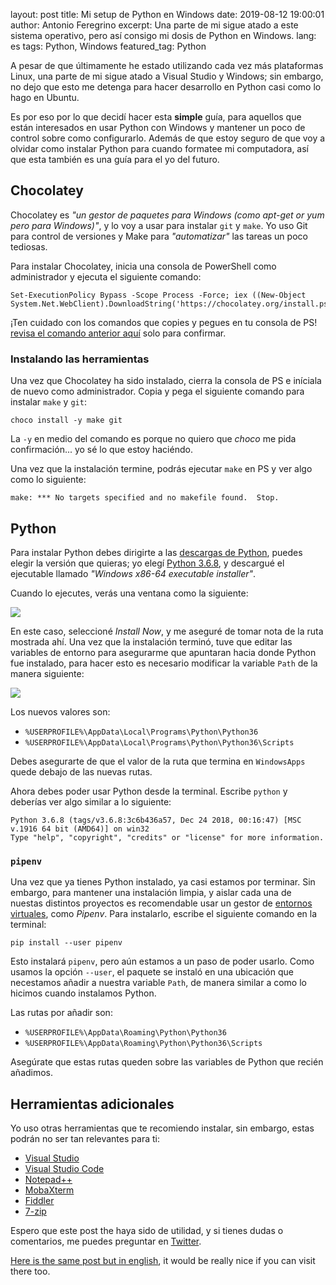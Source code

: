 layout: post
title: Mi setup de Python en Windows
date: 2019-08-12 19:00:01
author: Antonio Feregrino
excerpt: Una parte de mi sigue atado a este sistema operativo, pero así consigo mi dosis de Python en Windows.
lang: es
tags: Python, Windows
featured_tag: Python

A pesar de que últimamente he estado utilizando cada vez más plataformas Linux, una parte de mi sigue atado a Visual Studio y Windows; sin embargo, no dejo que esto me detenga para hacer desarrollo en Python casi como lo hago en Ubuntu.  

Es por eso por lo que decidí hacer esta **simple** guía, para aquellos que están interesados en usar Python con Windows y mantener un poco de control sobre como configurarlo. Además de que estoy seguro de que voy a olvidar como instalar Python para cuando formatee mi computadora, así que esta también es una guía para el yo del futuro.  

## Chocolatey  

Chocolatey es *"un gestor de paquetes para Windows (como apt-get or yum pero para Windows)"*, y lo voy a usar para instalar `git` y `make`. Yo uso Git para control de versiones y Make para *"automatizar"* las tareas un poco tediosas.  

Para instalar Chocolatey, inicia una consola de PowerShell como administrador y ejecuta el siguiente comando:  

```shell  
Set-ExecutionPolicy Bypass -Scope Process -Force; iex ((New-Object System.Net.WebClient).DownloadString('https://chocolatey.org/install.ps1'))
```  

¡Ten cuidado con los comandos que copies y pegues en tu consola de PS! [revisa el comando anterior aquí](https://chocolatey.org/docs/installation#install-with-powershellexe) solo para confirmar.  

### Instalando las herramientas  

Una vez que Chocolatey ha sido instalado, cierra la consola de PS e iníciala de nuevo como administrador. Copia y pega el siguiente comando para instalar `make` y `git`:  

```shell  
choco install -y make git
```  

La `-y` en medio del comando es porque no quiero que *choco* me pida confirmación... yo sé lo que estoy haciéndo.  

Una vez que la instalación termine, podrás ejecutar `make` en PS y ver algo como lo siguiente:  

```text
make: *** No targets specified and no makefile found.  Stop.
```

## Python 

Para instalar Python debes dirigirte a las [descargas de Python](https://www.python.org/downloads/), puedes elegir la versión que quieras; yo elegí [Python 3.6.8](https://www.python.org/downloads/release/python-368/), y descargué el ejecutable llamado *"Windows x86-64 executable installer"*.  

Cuando lo ejecutes, verás una ventana como la siguiente:  

![](https://res.cloudinary.com/practicaldev/image/fetch/s--fpSAGdA4--/c_limit%2Cf_auto%2Cfl_progressive%2Cq_auto%2Cw_880/https://i.imgur.com/Isdjhzd.png)  
  
En este caso, seleccioné *Install Now*, y me aseguré de tomar nota de la ruta mostrada ahí. Una vez que la instalación terminó, tuve que editar las variables de entorno para asegurarme que apuntaran hacia donde Python fue instalado, para hacer esto es necesario modificar la variable `Path` de la manera siguiente:  

![](https://res.cloudinary.com/practicaldev/image/fetch/s--c8reUa3s--/c_limit%2Cf_auto%2Cfl_progressive%2Cq_auto%2Cw_880/https://i.imgur.com/1WstUpH.png)  

Los nuevos valores son:  

 - `%USERPROFILE%\AppData\Local\Programs\Python\Python36`  
 - `%USERPROFILE%\AppData\Local\Programs\Python\Python36\Scripts` 

Debes asegurarte de que el valor de la ruta que termina en `WindowsApps` quede debajo de las nuevas rutas.  

Ahora debes poder usar Python desde la terminal. Escribe `python` y deberías ver algo similar a lo siguiente: 

```text  
Python 3.6.8 (tags/v3.6.8:3c6b436a57, Dec 24 2018, 00:16:47) [MSC v.1916 64 bit (AMD64)] on win32
Type "help", "copyright", "credits" or "license" for more information.
```

### `pipenv`  

Una vez que ya tienes Python instalado, ya casi estamos por terminar. Sin embargo, para mantener una instalación limpia, y aislar cada una de nuestas distintos proyectos es recomendable usar un gestor de [entornos virtuales](https://www.youtube.com/watch?v=GM-RcOaGN4w), como *Pipenv*. Para instalarlo, escribe el siguiente comando en la terminal:  

```shell script  
pip install --user pipenv
```  

Esto instalará `pipenv`, pero aún estamos a un paso de poder usarlo. Como usamos la opción `--user`, el paquete se instaló en una ubicación que necestamos añadir a nuestra variable `Path`, de manera similar a como lo hicimos cuando instalamos Python.  

Las rutas por añadir son:  

 - `%USERPROFILE%\AppData\Roaming\Python\Python36`  
 - `%USERPROFILE%\AppData\Roaming\Python\Python36\Scripts` 

Asegúrate que estas rutas queden sobre las variables de Python que recién añadimos.  

## Herramientas adicionales  

Yo uso otras herramientas que te recomiendo instalar, sin embargo, estas podrán no ser tan relevantes para ti:  

 - [Visual Studio](https://visualstudio.microsoft.com/) 
 - [Visual Studio Code](https://code.visualstudio.com/)
 - [Notepad++](https://notepad-plus-plus.org/)  
 - [MobaXterm](https://mobaxterm.mobatek.net/) 
 - [Fiddler](https://www.telerik.com/fiddler)
 - [7-zip](https://www.7-zip.org/download.html)

Espero que este post the haya sido de utilidad, y si tienes dudas o comentarios, me puedes preguntar en [Twitter](https://twitter.com/io_exception). 

[Here is the same post but in english](https://www.youtube.com/watch?v=UvaZZi_zgSo&t=186s), it would be really nice if you can visit there too.

